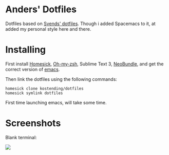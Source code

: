 # Anders' Dotfiles

Dotfiles based on [Svends' dotfiles](https://github.com/svendcsvendsen/dotfiles). Though i added Spacemacs to it, at added my personal style here and there.

# Installing

First install [Homesick](https://github.com/technicalpickles/homesick), [Oh-my-zsh](https://github.com/robbyrussell/oh-my-zsh), Sublime Text 3, [NeoBundle](https://github.com/Shougo/neobundle.vim), and get the correct version of [emacs](https://github.com/syl20bnr/spacemacs).

Then link the dotfiles using the following commands:

	homesick clone kostending/dotfiles
	homesick symlink dotfiles

First time launching emacs, will take some time.

# Screenshots

Blank terminal:

![](http://imgur.com/UZVLqcq.png)


